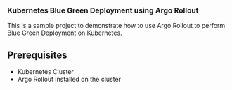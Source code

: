 ### Kubernetes Blue Green Deployment using Argo Rollout 

This is a sample project to demonstrate how to use Argo Rollout to perform Blue Green Deployment on Kubernetes.

## Prerequisites

* Kubernetes Cluster
* Argo Rollout installed on the cluster
